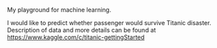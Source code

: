 My playground for machine learning.

I would like to predict whether passenger would survive Titanic disaster.
Description of data and more details can be found at https://www.kaggle.com/c/titanic-gettingStarted